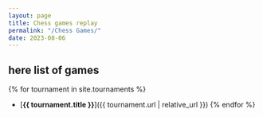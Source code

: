 ```yaml
---
layout: page
title: Chess games replay
permalink: "/Chess Games/"
date: 2023-08-06
---
```

## here list of games

{% for tournament in site.tournaments %}
- [**{{ tournament.title }}**]({{ tournament.url | relative_url }})
{% endfor %}
